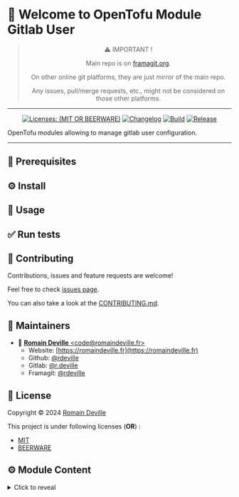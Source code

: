 <!-- BEGIN DOTGIT-SYNC BLOCK MANAGED -->
# 👋 Welcome to OpenTofu Module Gitlab User

<center>

> ⚠️ IMPORTANT !
>
> Main repo is on [framagit.org](https://framagit.org/rdeville-public/opentofu/github-user).
>
> On other online git platforms, they are just mirror of the main repo.
>
> Any issues, pull/merge requests, etc., might not be considered on those other
> platforms.

</center>

---

<center>

[![Licenses: (MIT OR BEERWARE)][license_badge]][license_url]
[![Changelog][changelog_badge]][changelog_badge_url]
[![Build][build_badge]][build_badge_url]
[![Release][release_badge]][release_badge_url]

</center>

[build_badge]: https://framagit.org/rdeville-public/opentofu/github-user/badges/main/pipeline.svg
[build_badge_url]: https://framagit.org/rdeville-public/opentofu/github-user/-/commits/main
[release_badge]: https://framagit.org/rdeville-public/opentofu/github-user/-/badges/release.svg
[release_badge_url]: https://framagit.org/rdeville-public/opentofu/github-user/-/releases/
[license_badge]: https://img.shields.io/badge/Licenses-MIT%20OR%20BEERWARE-blue
[license_url]: https://framagit.org/rdeville-public/opentofu/github-user/blob/main/LICENSE
[changelog_badge]: https://img.shields.io/badge/Changelog-Python%20Semantic%20Release-yellow
[changelog_badge_url]: https://github.com/python-semantic-release/python-semantic-release

OpenTofu modules allowing to manage gitlab user configuration.

---
<!-- BEGIN DOTGIT-SYNC BLOCK EXCLUDED CUSTOM_README -->
<!-- YOU CAN REPLACE THIS COMMENT AND PUT CUSTOM CONTENT HERE -->
<!-- YOUR CUSTOM CONTENT WILL NOT BE OVERRIDDEN -->
## 📌 Prerequisites

## ⚙️ Install

## 🚀 Usage

## ✅ Run tests

<!-- END DOTGIT-SYNC BLOCK EXCLUDED CUSTOM_README -->
## 🤝 Contributing

Contributions, issues and feature requests are welcome!

Feel free to check [issues page][issues_pages].

You can also take a look at the [CONTRIBUTING.md][contributing].

[issues_pages]: https://framagit.org/rdeville-public/opentofu/github-user/-/issues
[contributing]: https://framagit.org/rdeville-public/opentofu/github-user/blob/main/CONTRIBUTING.md

## 👤 Maintainers

* 📧 [**Romain Deville** \<code@romaindeville.fr\>](mailto:code@romaindeville.fr)
  * Website: [https://romaindeville.fr](https://romaindeville.fr)
  * Github: [@rdeville](https://github.com/rdeville)
  * Gitlab: [@r.deville](https://gitlab.com/r.deville)
  * Framagit: [@rdeville](https://framagit.org/rdeville)

## 📝 License

Copyright © 2024 [Romain Deville](code@romaindeville.fr)

This project is under following licenses (**OR**) :

* [MIT][main_license]
* [BEERWARE][beerware_license]

[main_license]: https://framagit.org/rdeville-public/opentofu/github-user/blob/main/LICENSE
[beerware_license]: https://framagit.org/rdeville-public/opentofu/github-user/blob/main/LICENSE.BEERWARE
<!-- END DOTGIT-SYNC BLOCK MANAGED -->

<!-- BEGIN TF-DOCS -->
## ⚙️ Module Content

<details><summary>Click to reveal</summary>

### Table of Content

* [Requirements](#requirements)
* [Resources](#resources)
  * [Optional Inputs](#optional-inputs)

### Requirements

* [gitlab](https://search.opentofu.org/provider/gitlabhq/gitlab/):
  `~>16.0`

### Data Sources

* [data.gitlab_current_user.this](https://registry.terraform.io/providers/gitlabhq/gitlab/latest/docs/data-sources/current_user)
  >
* [data.gitlab_users.current_user](https://registry.terraform.io/providers/gitlabhq/gitlab/latest/docs/data-sources/users)
  >

### Resources

* [resource.gitlab_personal_access_token.this](https://registry.terraform.io/providers/gitlabhq/gitlab/latest/docs/resources/personal_access_token)
  >
* [resource.gitlab_user_gpgkey.this](https://registry.terraform.io/providers/gitlabhq/gitlab/latest/docs/resources/user_gpgkey)
  >
* [resource.gitlab_user_sshkey.this](https://registry.terraform.io/providers/gitlabhq/gitlab/latest/docs/resources/user_sshkey)
  >

<!-- markdownlint-capture -->

<!-- markdownlint-disable -->
### Optional Inputs

* [user_gpgkeys](#user_gpgkeys)
* [user_sshkeys](#user_sshkeys)
* [user_access_tokens](#user_access_tokens)


#### `user_gpgkeys`


<details style="width: 100%;display: inline-block">
  <summary>Type & Default</summary>
  <div style="height: 1em"></div>
  <div style="width:64%; float:left;">
  <p style="border-bottom: 1px solid #333333;">Type</p>

  ```hcl
  map(string)
  ```

  </div>
  <div style="width:34%;float:right;">
  <p style="border-bottom: 1px solid #333333;">Default</p>

  ```hcl
  {}
  ```

  </div>
</details>

#### `user_sshkeys`


<details style="width: 100%;display: inline-block">
  <summary>Type & Default</summary>
  <div style="height: 1em"></div>
  <div style="width:64%; float:left;">
  <p style="border-bottom: 1px solid #333333;">Type</p>

  ```hcl
  map(object({
    key        = string,
    expires_at = string
  }))
  ```

  </div>
  <div style="width:34%;float:right;">
  <p style="border-bottom: 1px solid #333333;">Default</p>

  ```hcl
  {}
  ```

  </div>
</details>

#### `user_access_tokens`


<details style="width: 100%;display: inline-block">
  <summary>Type & Default</summary>
  <div style="height: 1em"></div>
  <div style="width:64%; float:left;">
  <p style="border-bottom: 1px solid #333333;">Type</p>

  ```hcl
  map(object({
    expires_at = string
    scopes     = list(string)
  }))
  ```

  </div>
  <div style="width:34%;float:right;">
  <p style="border-bottom: 1px solid #333333;">Default</p>

  ```hcl
  {}
  ```

  </div>
</details>
<!-- markdownlint-restore -->

</details>

<!-- END TF-DOCS -->
